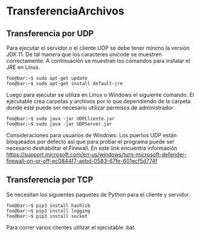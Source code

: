 # TransferenciaArchivos

## Transferencia por UDP

Para ejecutar el servidor o el cliente UDP se debe tener mínimo la versión JDK 11. De tal manera que los caracteres unicode se muestren correctamente. A continuación se muestran los comandos para instalar el JRE en Linux.

```console
foo@bar:~$ sudo apt-get update
foo@bar:~$ sudo apt-get install default-jre
```
Luego para ejecutar se utiliza en Linux o Windows el siguiente comando. El ejecutable crea carpetas y archivos por lo que dependiendo de la carpeta donde esté puede ser necesario utilizar permisos de administrador.

```console
foo@bar:~$ sudo java -jar UDPCliente.jar
foo@bar:~$ sudo java -jar UDPServer.jar
```
Consideraciones para usuarios de Windows: Los puertos UDP están bloqueados por defecto así que para probar el programa puede ser necesario deshabilitar el Firewall. En este link encuentra información https://support.microsoft.com/en-us/windows/turn-microsoft-defender-firewall-on-or-off-ec0844f7-aebd-0583-67fe-601ecf5d774f

## Transferencia por TCP

Se necesitan los siguientes paquetes de Python para el cliente y servidor.

```console
foo@bar:~$ pip3 install hashlib
foo@bar:~$ pip3 install logging
foo@bar:~$ pip3 install socket
```

Para correr varios clientes utilizar el ejecutable .bat.


